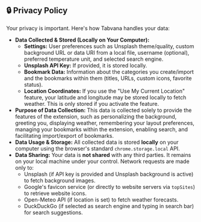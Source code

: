 ## 🔒 Privacy Policy

Your privacy is important. Here's how Tabvana handles your data:

*   **Data Collected & Stored (Locally on Your Computer):**
    *   **Settings:** User preferences such as Unsplash theme/quality, custom background URL or data URI from a local file, username (optional), preferred temperature unit, and selected search engine.
    *   **Unsplash API Key:** If provided, it is stored locally.
    *   **Bookmark Data:** Information about the categories you create/import and the bookmarks within them (titles, URLs, custom icons, favorite status).
    *   **Location Coordinates:** If you use the "Use My Current Location" feature, your latitude and longitude may be stored locally to fetch weather. This is only stored if you activate the feature.
*   **Purpose of Data Collection:** This data is collected solely to provide the features of the extension, such as personalizing the background, greeting you, displaying weather, remembering your layout preferences, managing your bookmarks within the extension, enabling search, and facilitating import/export of bookmarks.
*   **Data Usage & Storage:** All collected data is stored **locally** on your computer using the browser's standard `chrome.storage.local` API.
*   **Data Sharing:** Your data is **not shared** with any third parties. It remains on your local machine under your control. Network requests are made only to:
    *   Unsplash (if API key is provided and Unsplash background is active) to fetch background images.
    *   Google's favicon service (or directly to website servers via `topSites`) to retrieve website icons.
    *   Open-Meteo API (if location is set) to fetch weather forecasts.
    *   DuckDuckGo (if selected as search engine and typing in search bar) for search suggestions.
